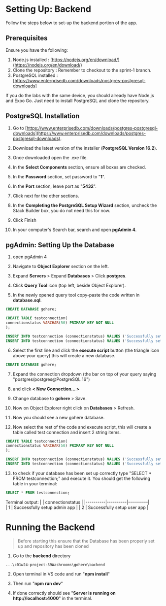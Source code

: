 # Setting Up: Backend
Follow the steps below to set-up the backend portion of the app.

## Prerequisites
Ensure you have the following:
1. Node.js installed : [https://nodejs.org/en/download/](https://nodejs.org/en/download/)
2. Clone the repository : Remember to checkout to the sprint-1 branch.
3.  PostgreSQL installed : [https://www.enterprisedb.com/downloads/postgres-postgresql-downloads]

If you do the labs with the same device, you should already have Node.js and Expo Go. Just need to install PostgreSQL and clone the repository.

## PostgreSQL Installation

1. Go to  [https://www.enterprisedb.com/downloads/postgres-postgresql-downloads](https://www.enterprisedb.com/downloads/postgres-postgresql-downloads).

2. Download the latest version of the installer (**PostgreSQL Version 16.2**).
3.  Once downloaded open the .exe file.
4.  In the **Select Components** section, ensure all boxes are checked.
5.  In the **Password** section, set password to "**1**".
6.  In the **Port** section, leave port as "**5432**".
7.  Click next for the other sections.
8.  In the **Completing the PostgreSQL Setup Wizard** section, uncheck the Stack Builder box, you do not need this for now.
9. Click Finish
10. In your computer's Search bar, search and open **pgAdmin 4**. 

## pgAdmin: Setting Up the Database

1. open pgAdmin 4

2. Navigate to **Object Explorer** section on the left.
3. Expand **Servers** >  Expand **Databases** > Click **postgres**.
4. Click **Query Tool** icon (top left, beside Object Explorer).
5. In the newly opened query tool copy-paste the code written in **database.sql**.

```SQL
CREATE DATABASE gohere; 

CREATE TABLE testconnection( 
connectionstatus VARCHAR(50) PRIMARY KEY NOT NULL 
); 

INSERT INTO testconnection (connectionstatus) VALUES ('Successfully setup admin app'); 
INSERT INTO testconnection (connectionstatus) VALUES ('Successfully setup user app'); 

```
6. Select the first line and click the **execute script** button (the triangle icon above your query) this will create a new database.
```SQL
CREATE DATABASE gohere; 
```
7. Expand the connection dropdown (the bar on top of your query saying "postgres/postgres@PostgreSQL 16") 
8. and click **< New Connection... >**

9. Change database to **gohere** > Save.
10. Now on Object Explorer right click on **Databases** > Refresh.
11. Now you should see a new gohere database.
12. Now select the rest of the code and execute script, this will create a table called test connection and insert 2 string items.
```SQL
CREATE TABLE testconnection( 
connectionstatus VARCHAR(50) PRIMARY KEY NOT NULL 
); 

INSERT INTO testconnection (connectionstatus) VALUES ('Successfully setup admin app'); 
INSERT INTO testconnection (connectionstatus) VALUES ('Successfully setup user app'); 
```
13. to check if your database has been set up correctly type "SELECT * FROM testconnection;" and execute it. You should get the following table in your terminal:
```SQL
SELECT * FROM testconnection; 
```
Terminal output:
|  | connectionstatus  | 
 |----------|----------|----------|  
 |  1 | Successfully setup admin app  |
  |  2  |  Successfully setup user app  |

# Running the Backend
> Before starting this ensure that the Database has been properly set up and repository has been cloned
1. Go to the **backend** directory
```
...\c01w24-project-39Washrooms\gohere\backend
```
2. Open terminal in VS code and run "**npm install**"

3. Then run "**npm run dev**"

4. If done correctly should see "**Server is running on http://localhost:4000**" in the terminal.

